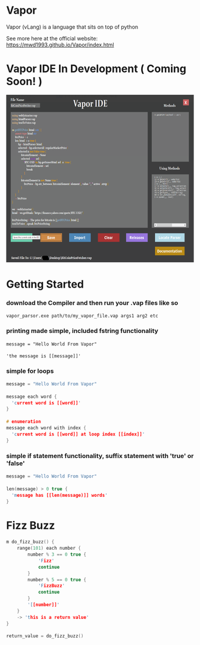 # Vapor
Vapor (vLang) is a language that sits on top of python

See more here at the official website: https://mwd1993.github.io/Vapor/index.html  

# Vapor IDE In Development ( Coming Soon! )

<img src="https://raw.githubusercontent.com/mwd1993/Vapor/main/Images/VaporIDE_Alpha_Example1png.png" width="700" height="450">  

# Getting Started

### download the Compiler and then run your .vap files like so  
```
vapor_parsor.exe path/to/my_vapor_file.vap args1 arg2 etc
```

### printing made simple, included fstring functionality

```
message = "Hello World From Vapor"

'the message is [[message]]'
```
### simple for loops
```c++
message = "Hello World From Vapor"

message each word {
  'current word is [[word]]'
}

# enumeration
message each word with index {
  'current word is [[word]] at loop index [[index]]'
}
```
### simple if statement functionality, suffix statement with 'true' or 'false'
```c++
message = "Hello World From Vapor"

len(message) > 0 true {
  'message has [[len(message)]] words'
}
```

# Fizz Buzz
```c++
m do_fizz_buzz() {
    range(101) each number {
        number % 3 == 0 true {
            'Fizz'
            continue
        }
        number % 5 == 0 true {
            'FizzBuzz'
            continue
        }
        '[[number]]'
    }
    -> 'this is a return value'
}

return_value = do_fizz_buzz()
```
